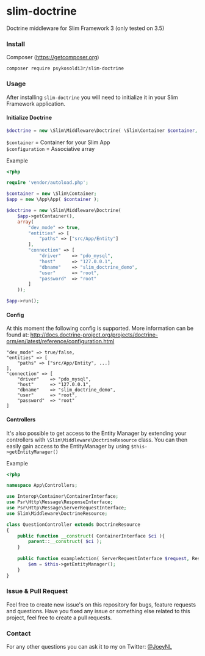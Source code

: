 # slim-doctrine
Doctrine middleware for Slim Framework 3 (only tested on 3.5)

### Install

Composer (https://getcomposer.org)
```shell
composer require psykosoldi3r/slim-doctrine
```

### Usage

After installing `slim-doctrine` you will need to initialize it in your Slim Framework application.

#### Initialize Doctrine
```php
$doctrine = new \Slim\Middleware\Doctrine( \Slim\Container $container, array $configuration );
```
`$container` = Container for your Slim App<br/>
`$configuration` = Associative array

Example
```php
<?php

require 'vendor/autoload.php';

$container = new \Slim\Container;
$app = new \App\App( $container );

$doctrine = new \Slim\Middleware\Doctrine(
    $app->getContainer(),
    array(
        "dev_mode" => true,
        "entities" => [
            "paths" => ["src/App/Entity"]
        ],
        "connection" => [
            "driver"    => "pdo_mysql",
            "host"      => "127.0.0.1",
            "dbname"    => "slim_doctrine_demo",
            "user"      => "root",
            "password"  => "root"
        ]
    ));

$app->run();
```

#### Config
At this moment the following config is supported. More information can be found at: http://docs.doctrine-project.org/projects/doctrine-orm/en/latest/reference/configuration.html
```
"dev_mode" => true/false,
"entities" => [
    "paths" => ["src/App/Entity", ...]
],
"connection" => [
    "driver"    => "pdo_mysql",
    "host"      => "127.0.0.1",
    "dbname"    => "slim_doctrine_demo",
    "user"      => "root",
    "password"  => "root"
]
```


#### Controllers

It's also possible to get access to the Entity Manager by extending your controllers with `\Slim\Middleware\DoctrineResource` class.
You can then easily gain access to the EntityManager by using `$this->getEntityManager()`

Example
```php
<?php

namespace App\Controllers;

use Interop\Container\ContainerInterface;
use Psr\Http\Message\ResponseInterface;
use Psr\Http\Message\ServerRequestInterface;
use Slim\Middleware\DoctrineResource;

class QuestionController extends DoctrineResource
{
    public function __construct( ContainerInterface $ci ){
        parent::__construct( $ci );
    }
    
    public function exampleAction( ServerRequestInterface $request, ResponseInterface $response, $args ){
        $em = $this->getEntityManager();
    }
}
```

### Issue & Pull Request

Feel free to create new issue's on this repository for bugs, feature requests and questions.
Have you fixed any issue or something else related to this project, feel free to create a pull requests.

### Contact

For any other questions you can ask it to my on Twitter: [@JoeyNL](https://twitter.com/JoeyNL)